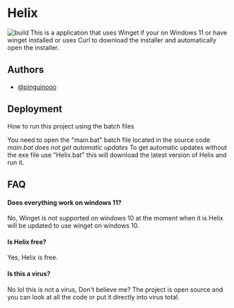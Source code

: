 
# Helix
![build](https://github.com/pinguinooo/Helix/workflows/build/badge.svg)
This is a application that uses Winget if your on Windows 11 or have winget installed or uses Curl to download the installer and automatically open the installer.




## Authors

- [@pinguinooo](https://github.com/pinguinooo)


## Deployment

How to run this project using the batch files

You need to open the "main.bat" batch file located in the source code *main.bat does not get automatic updates*
To get automatic updates without the exe file use "Helix.bat" this will download the latest version of Helix and run it.

## FAQ

#### Does everything work on windows 11?

No, Winget is not supported on windows 10 at the moment when it is Helix will be updated to use winget on windows 10.

#### Is Helix free?

Yes, Helix is free.

#### Is this a virus?

No lol this is not a virus, Don't believe me? The project is open source and you can look at all the code or put it directly into virus total.




